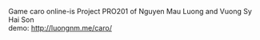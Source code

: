 Game caro online-is Project PRO201 of Nguyen Mau Luong and Vuong Sy Hai Son
<br /> demo: http://luongnm.me/caro/

